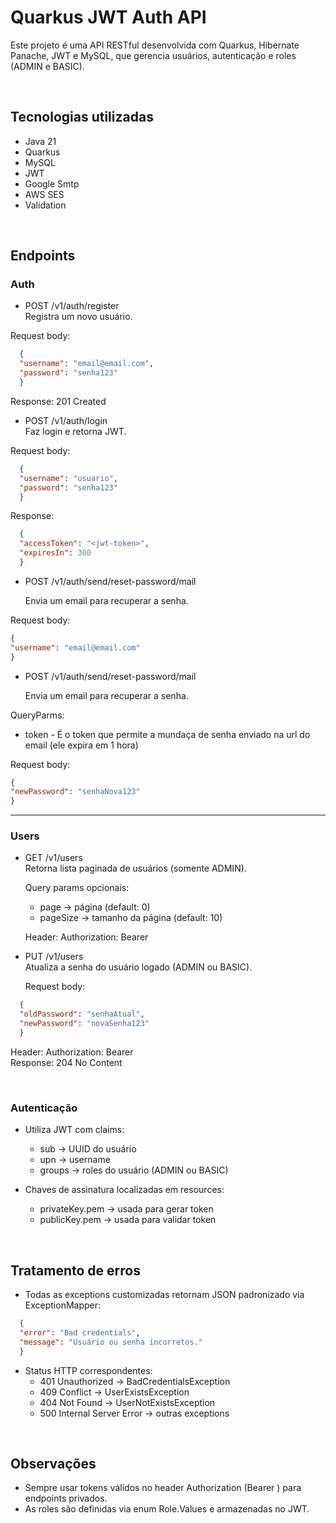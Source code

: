 # Quarkus JWT Auth API

Este projeto é uma API RESTful desenvolvida com Quarkus, Hibernate Panache, JWT e MySQL, que gerencia usuários, autenticação e roles (ADMIN e BASIC).

<br/>

## Tecnologias utilizadas

- Java 21
- Quarkus
- MySQL
- JWT
- Google Smtp
- AWS SES
- Validation

<br/>

## Endpoints

### Auth

- POST /v1/auth/register  
  Registra um novo usuário.

Request body:
```json
  {
  "username": "email@email.com",
  "password": "senha123"
  }
```
  Response: 201 Created

- POST /v1/auth/login  
  Faz login e retorna JWT.

Request body:
```json
  {
  "username": "usuario",
  "password": "senha123"
  }
```  
  Response:
```json
  {
  "accessToken": "<jwt-token>",
  "expiresIn": 300
  }
```

- POST /v1/auth/send/reset-password/mail

  Envia um email para recuperar a senha.

Request body:
```json
{
"username": "email@email.com"
}
```

- POST /v1/auth/send/reset-password/mail

  Envia um email para recuperar a senha.

QueryParms:
- token - É o token que permite a mundaça de senha enviado na url do email (ele expira em 1 hora) 

Request body:
```json
{
"newPassword": "senhaNova123"
}
```

---

### Users

- GET /v1/users  
  Retorna lista paginada de usuários (somente ADMIN).

  Query params opcionais:
    - page → página (default: 0)
    - pageSize → tamanho da página (default: 10)

  Header: Authorization: Bearer <jwt-token>

- PUT /v1/users  
  Atualiza a senha do usuário logado (ADMIN ou BASIC).

  Request body:
```json
  {
  "oldPassword": "senhaAtual",
  "newPassword": "novaSenha123"
  }
```
  Header: Authorization: Bearer <jwt-token>  
  Response: 204 No Content

<br/>

### Autenticação

- Utiliza JWT com claims:
    - sub → UUID do usuário
    - upn → username
    - groups → roles do usuário (ADMIN ou BASIC)

- Chaves de assinatura localizadas em resources:
    - privateKey.pem → usada para gerar token
    - publicKey.pem → usada para validar token

<br/>

## Tratamento de erros

- Todas as exceptions customizadas retornam JSON padronizado via ExceptionMapper:

```json
  {
  "error": "Bad credentials",
  "message": "Usuário ou senha incorretos."
  }
```

- Status HTTP correspondentes:
    - 401 Unauthorized → BadCredentialsException
    - 409 Conflict → UserExistsException
    - 404 Not Found → UserNotExistsException
    - 500 Internal Server Error → outras exceptions

<br/>

## Observações

- Sempre usar tokens válidos no header Authorization (Bearer <token>) para endpoints privados.
- As roles são definidas via enum Role.Values e armazenadas no JWT.
